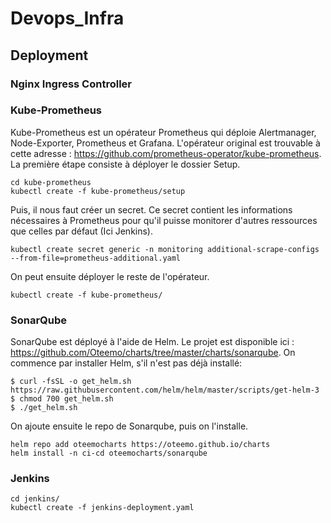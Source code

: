 # Devops_Infra

## Deployment

### Nginx Ingress Controller

### Kube-Prometheus

Kube-Prometheus est un opérateur Prometheus qui déploie Alertmanager, Node-Exporter, Prometheus et Grafana. L'opérateur original est trouvable à cette adresse : https://github.com/prometheus-operator/kube-prometheus.
La première étape consiste à déployer le dossier Setup.

```
cd kube-prometheus
kubectl create -f kube-prometheus/setup
```

Puis, il nous faut créer un secret. Ce secret contient les informations nécessaires à Prometheus pour qu'il puisse monitorer d'autres ressources que celles par défaut (Ici Jenkins). 

```
kubectl create secret generic -n monitoring additional-scrape-configs --from-file=prometheus-additional.yaml
```
On peut ensuite déployer le reste de l'opérateur.

```
kubectl create -f kube-prometheus/
```

### SonarQube

SonarQube est déployé à l'aide de Helm. Le projet est disponible ici : https://github.com/Oteemo/charts/tree/master/charts/sonarqube.
On commence par installer Helm, s'il n'est pas déjà installé: 

```
$ curl -fsSL -o get_helm.sh https://raw.githubusercontent.com/helm/helm/master/scripts/get-helm-3
$ chmod 700 get_helm.sh
$ ./get_helm.sh
```
On ajoute ensuite le repo de Sonarqube, puis on l'installe.

```
helm repo add oteemocharts https://oteemo.github.io/charts
helm install -n ci-cd oteemocharts/sonarqube
```

### Jenkins

```
cd jenkins/
kubectl create -f jenkins-deployment.yaml
```
